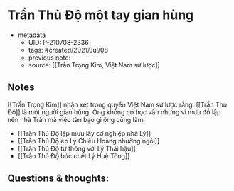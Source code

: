 # Trần Thủ Độ một tay gian hùng

- metadata
	- UID: P-210708-2336
	- tags: #created/2021/Jul/08
	- previous note: 
	- source: [[Trần Trọng Kim, Việt Nam sử lược]]

## Notes
[[Trần Trọng Kim]] nhận xét trong quyển Việt Nam sử lược rằng: [[Trần Thủ Độ]] là một người gian hùng. Ông không có học vấn nhưng vì mưu đồ lập nên nhà Trần mà việc tàn bạo gì ông cũng làm:

- [[Trần Thủ Độ lập mưu lấy cơ nghiệp nhà Lý]]
- [[Trần Thủ Độ ép Lý Chiêu Hoàng nhường ngôi]]
- [[Trần Thủ Độ tư thông với Lý Thái hậu]]
- [[Trần Thủ Độ bức chết Lý Huệ Tông]]

## Questions & thoughts:

